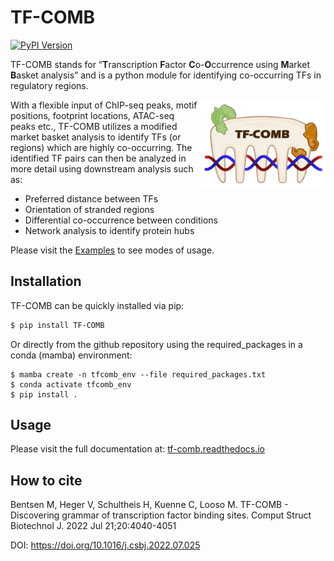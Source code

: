 # TF-COMB

[![PyPI Version](https://img.shields.io/pypi/v/TF-COMB.svg?style=plastic)](https://pypi.org/project/TF-COMB/)

TF-COMB stands for “**T**ranscription **F**actor **C**o-**O**ccurrence using **M**arket **B**asket analysis” and is a python module for identifying co-occurring TFs in regulatory regions.

<img align="right" width=200 src="docs/_figures/tfcomb_logo.png">

With a flexible input of ChIP-seq peaks, motif positions, footprint locations, ATAC-seq peaks etc., TF-COMB utilizes a modified market basket analysis to identify TFs (or regions) which are highly co-occurring. The identified TF pairs can then be analyzed in more detail using downstream analysis such as:
- Preferred distance between TFs
- Orientation of stranded regions
- Differential co-occurrence between conditions
- Network analysis to identify protein hubs


Please visit the [Examples](https://tf-comb.readthedocs.io/en/latest/examples/index.html) to see modes of usage.

## Installation

TF-COMB can be quickly installed via pip:
```bash
$ pip install TF-COMB
```

Or directly from the github repository using the required_packages in a conda (mamba) environment:
```
$ mamba create -n tfcomb_env --file required_packages.txt
$ conda activate tfcomb_env 
$ pip install .
```  

## Usage
Please visit the full documentation at: [tf-comb.readthedocs.io](https://tf-comb.readthedocs.io)


## How to cite
Bentsen M, Heger V, Schultheis H, Kuenne C, Looso M. TF-COMB - Discovering grammar of transcription factor binding sites. Comput Struct Biotechnol J. 2022 Jul 21;20:4040-4051

DOI: https://doi.org/10.1016/j.csbj.2022.07.025
